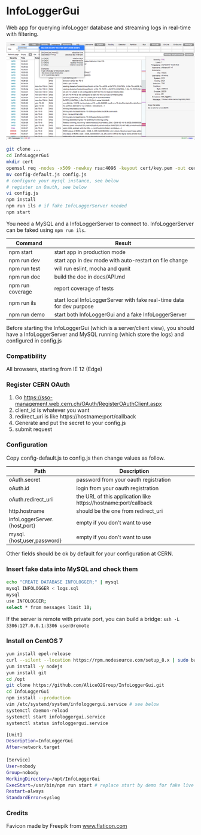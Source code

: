 # InfoLoggerGui

Web app for querying infoLogger database and streaming logs in real-time with filtering.

![](docs/screenshot.png)

```bash
git clone ...
cd InfoLoggerGui
mkdir cert
openssl req -nodes -x509 -newkey rsa:4096 -keyout cert/key.pem -out cert/cert.pem -days 365
mv config-default.js config.js
# configure your mysql instance, see below
# register on Oauth, see below
vi config.js
npm install
npm run ils # if fake InfoLoggerServer needed
npm start
```

You need a MySQL and a InfoLoggerServer to connect to. InfoLoggerServer can be faked using `npm run ils`.

Command  | Result
------------- | -------------
npm start | start app in production mode
npm run dev | start app in dev mode with auto-restart on file change
npm run test | will run eslint, mocha and qunit
npm run doc | build the doc in docs/API.md
npm run coverage | report coverage of tests
npm run ils | start local InfoLoggerServer with fake real-time data for dev purpose
npm run demo | start both InfoLoggerGui and a fake InfoLoggerServer

Before starting the InfoLoggerGui (which is a server/client view), you should have a InfoLoggerServer and MySQL running (which store the logs) and configured in config.js

### Compatibility

All browsers, starting from IE 12 (Edge)

### Register CERN OAuth

1. Go https://sso-management.web.cern.ch/OAuth/RegisterOAuthClient.aspx
1. client_id is whatever you want
1. redirect_uri is like https://hostname:port/callback
1. Generate and put the secret to your config.js
1. submit request

### Configuration

Copy config-default.js to config.js then change values as follow.

Path  | Description
------------- | -------------
oAuth.secret | password from your oauth registration
oAuth.id | login from your oauth registration
oAuth.redirect_uri | the URL of this application like https://hostname:port/callback
http.hostname | should be the one from redirect_uri
infoLoggerServer.{host,port} | empty if you don't want to use
mysql.{host,user,password} | empty if you don't want to use

Other fields should be ok by default for your configuration at CERN.

### Insert fake data into MySQL and check them

```bash
echo "CREATE DATABASE INFOLOGGER;" | mysql
mysql INFOLOGGER < logs.sql
mysql
use INFOLOGGER;
select * from messages limit 10;
```

If the server is remote with private port, you can build a bridge: `ssh -L 3306:127.0.0.1:3306 user@remote`

### Install on CentOS 7

```bash
yum install epel-release
curl --silent --location https://rpm.nodesource.com/setup_8.x | sudo bash -
yum install -y nodejs
yum install git
cd /opt
git clone https://github.com/AliceO2Group/InfoLoggerGui.git
cd InfoLoggerGui
npm install --production
vim /etc/systemd/system/infologgergui.service # see below
systemctl daemon-reload
systemctl start infologgergui.service
systemctl status infologgergui.service

```

```bash
[Unit]
Description=InfoLoggerGui
After=network.target

[Service]
User=nobody
Group=nobody
WorkingDirectory=/opt/InfoLoggerGui
ExecStart=/usr/bin/npm run start # replace start by demo for fake live data
Restart=always
StandardError=syslog
```

### Credits

Favicon made by Freepik from www.flaticon.com

